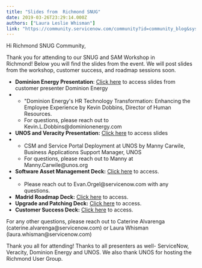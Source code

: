 ```yaml
---
title: "Slides from  Richmond SNUG"
date: 2019-03-26T23:29:14.000Z
authors: ["Laura Leslie Whisman"]
link: "https://community.servicenow.com/community?id=community_blog&sys_id=3cf8d07bdb14fb881cd8a345ca9619a2"
---
```

<p>Hi Richmond SNUG Community,</p>
<p>Thank you for attending to our SNUG and SAM Workshop in Richmond! Below you will find the slides from the event. We will post slides from the workshop, customer success, and roadmap sessions soon.</p>
<ul><li><strong>Dominion Energy Presentation</strong>: <a href="https://servicenow.app.box.com/s/n1gtamk3kbp53a1t46hhtx6k61lnp9fk" rel="nofollow">Click here</a> to access slides from customer presenter Dominion Energy</li><li>
<ul><li>&#34;Dominion Energy&#39;s HR Technology Transformation: Enhancing the Employee Experience by Kevin Dobbins, Director of Human Resources.</li><li>For questions, please reach out to Kevin.L.Dobbins&#64;dominionenergy.com</li></ul>
</li><li><strong>UNOS and Veracity Presentation:</strong> <a href="https://servicenow.app.box.com/s/s7brdjy34kxqy34vqu1a0j7hxzi62lt0" rel="nofollow">Click here</a> to access slides</li><li>
<ul><li>CSM and Service Portal Deployment at UNOS by Manny Carwile, Business Applications Support Manager, UNOS</li><li>For questions, please reach out to Manny at Manny.Carwile&#64;unos.org</li></ul>
</li><li><strong>Software Asset Management Deck:</strong> <a href="https://servicenow.box.com/s/vwf6sla3yt1vrzxt4mbvaj2kedh9tmmg" rel="nofollow">Click here</a> to access.</li><li><ul><li>Please reach out to Evan.Orgel&#64;servicenow.com with any questions. </li></ul>
</li><li><strong>Madrid Roadmap Deck:</strong> <a href="https://servicenow.box.com/s/ne5pytbqjgora9zc4vlse7cdd2fdrzh2" rel="nofollow">Click here</a> to access.</li><li><strong>Upgrade and Patching Deck:</strong> <a href="https://servicenow.box.com/s/e1h9vs3qj8wt8zeymb93kn7lie0xcyzl" rel="nofollow">Click here</a> to access.</li><li><strong>Customer Success Deck:</strong> <a href="https://servicenow.box.com/s/gy06j94qakioxcjfa0y94f4einoi5n6l" rel="nofollow">Click here</a> to access.</li></ul>
<p>For any other questions, please reach out to Caterine Alvarenga (caterine.alvarenga&#64;servicenow.com) or Laura Whisman (laura.whisman&#64;servicenow.com)</p>
<p>Thank you all for attending! Thanks to all presenters as well- ServiceNow, Veracity, Dominion Energy and UNOS. We also thank UNOS for hosting the Richmond User Group. </p>